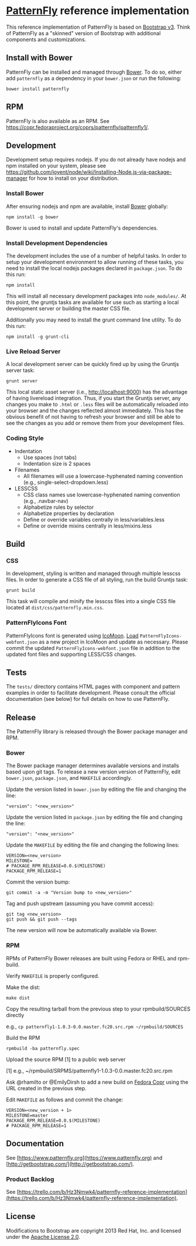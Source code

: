 # [PatternFly](https://www.patternfly.org) reference implementation

This reference implementation of PatternFly is based on [Bootstrap v3](http://getbootstrap.com/).  Think of PatternFly as a "skinned" version of Bootstrap with additional components and customizations.

## Install with Bower

PatternFly can be installed and managed through [Bower](http://bower.io/). To do so, either add `patternfly` as a dependency in your `bower.json` or run the following:

```
bower install patternfly
```

## RPM

PatternFly is also available as an RPM.  See https://copr.fedoraproject.org/coprs/patternfly/patternfly1/.

## Development

Development setup requires nodejs. If you do not already have nodejs and npm installed on your system, please see https://github.com/joyent/node/wiki/Installing-Node.js-via-package-manager for how to install on your distribution.

### Install Bower

After ensuring nodejs and npm are available, install [Bower](http://bower.io/) globally:

    npm install -g bower

Bower is used to install and update PatternFly's dependencies.

### Install Development Dependencies

The development includes the use of a number of helpful tasks. In order to setup your development environment to allow running of these tasks, you need to install the local nodejs packages declared in `package.json`. To do this run:

    npm install

This will install all necessary development packages into `node_modules/`. At this point, the gruntjs tasks are available for use such as starting a local development server or building the master CSS file.

Additionally you may need to install the grunt command line utility.  To do this run:

    npm install -g grunt-cli

### Live Reload Server

A local development server can be quickly fired up by using the Gruntjs server task:

    grunt server

This local static asset server (i.e., [http://localhost:9000](http://localhost:9000)) has the advantage of having livereload integration. Thus, if you start the Gruntjs server, any changes you make to `.html` or `.less` files will be automatically reloaded into your browser and the changes reflected almost immediately. This has the obvious benefit of not having to refresh your browser and still be able to see the changes as you add or remove them from your development files.

### Coding Style

* Indentation
    * Use spaces (not tabs)
    * Indentation size is 2 spaces
* Filenames
    * All filenames will use a lowercase-hyphenated naming convention (e.g., single-select-dropdown.less)
* LESSCSS
    * CSS class names use lowercase-hyphenated naming convention (e.g., .navbar-nav)
    * Alphabetize rules by selector
    * Alphabetize properties by declaration
    * Define or override variables centrally in less/variables.less
    * Define or override mixins centrally in less/mixins.less

## Build

### CSS

In development, styling is written and managed through multiple lesscss files. In order to generate a CSS file of all styling, run the build Gruntjs task:

    grunt build

This task will compile and minify the lesscss files into a single CSS file located at `dist/css/patternfly.min.css`.

### PatternFlyIcons Font

PatternFlyIcons font is generated using [IcoMoon](http://icomoon.io/app).  [Load](http://icomoon.io/#docs/save-load) `PatternFlyIcons-webfont.json` as a new project in IcoMoon and update as necessary.  Please commit the updated `PatternFlyIcons-webfont.json` file in addition to the updated font files and supporting LESS/CSS changes.

## Tests

The `tests/` directory contains HTML pages with component and pattern examples in order to facilitate development.  Please consult the official documentation (see below) for full details on how to use PatternFly.

## Release

The PatternFly library is released through the Bower package manager and RPM. 

### Bower

The Bower package manager determines available versions and installs based upon git tags. To release a new version version of PatternFly, edit `bower.json`, `package.json`, and `MAKEFILE` accordingly.

Update the version listed in `bower.json` by editing the file and changing the line:

```
"version": "<new_version>"
```

Update the version listed in `package.json` by editing the file and changing the line:

```
"version": "<new_version>"
```

Update the `MAKEFILE` by editing the file and changing the following lines:

```
VERSION=<new_version>
MILESTONE=
# PACKAGE_RPM_RELEASE=0.0.$(MILESTONE)
PACKAGE_RPM_RELEASE=1
```

Commit the version bump:

```
git commit -a -m "Version bump to <new_version>"
```

Tag and push upstream (assuming you have commit access):

```
git tag <new_version>
git push && git push --tags
```

The new version will now be automatically available via Bower.

### RPM

RPMs of PatternFly Bower releases are built using Fedora or RHEL and rpm-build.

Verify `MAKEFILE` is properly configured.

Make the dist:

`make dist`

Copy the resulting tarball from the previous step to your rpmbuild/SOURCES directly

e.g., `cp patternfly1-1.0.3-0.0.master.fc20.src.rpm ~/rpmbuild/SOURCES`

Build the RPM

`rpmbuild -ba patternfly.spec`

Upload the source RPM [1] to a public web server

[1] e.g., ~/rpmbuild/SRPMS/patternfly1-1.0.3-0.0.master.fc20.src.rpm

Ask @rhamilto or @EmilyDirsh to add a new build on [Fedora Copr](https://copr.fedoraproject.org/coprs/patternfly/patternfly1/add_build/) using the URL created in the previous step.

Edit `MAKEFILE` as follows and commit the change:

```
VERSION=<new_version + 1>
MILESTONE=master
PACKAGE_RPM_RELEASE=0.0.$(MILESTONE)
# PACKAGE_RPM_RELEASE=1
```

## Documentation

See [https://www.patternfly.org](https://www.patternfly.org) and [http://getbootstrap.com/](http://getbootstrap.com/).

### Product Backlog

See [https://trello.com/b/Hz3Nmwk4/patternfly-reference-implementation](https://trello.com/b/Hz3Nmwk4/patternfly-reference-implementation).

## License

Modifications to Bootstrap are copyright 2013 Red Hat, Inc. and licensed under the [Apache License 2.0](http://www.apache.org/licenses/LICENSE-2.0.html).
